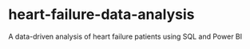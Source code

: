 # heart-failure-data-analysis
A data-driven analysis of heart failure patients using SQL and Power BI
